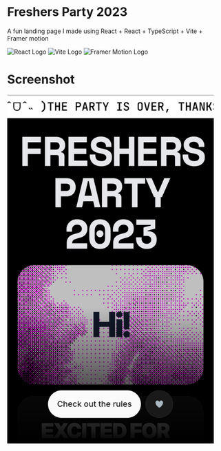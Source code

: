 # Freshers Party 2023
A fun landing page I made using React + React + TypeScript + Vite + Framer motion

<img src="https://upload.wikimedia.org/wikipedia/commons/thumb/a/a7/React-icon.svg/270px-React-icon.svg.png" alt="React Logo" width="50" height="50"/>
<img src="https://upload.wikimedia.org/wikipedia/commons/thumb/f/f1/Vitejs-logo.svg/244px-Vitejs-logo.svg.png" alt="Vite Logo" width="50" height="50"/>
<img src="https://framerusercontent.com/images/FwGRzdHhlF5dVX3w3adwXRyFz7U.svg" alt="Framer Motion Logo" width="50" height="50"/>


# Screenshot
<img src="Screenshot_2024_11_11_13_39_41_45_e4424258c8b8649f6e67d283a50a2cbc.jpg" alt="Framer Motion Logo" width="480"/>
